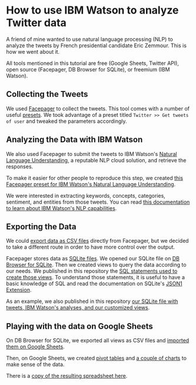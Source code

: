 # How to use IBM Watson to analyze Twitter data

A friend of mine wanted to use natural language processing (NLP) to analyze
the tweets by French presidential candidate Eric Zemmour. This is how we went about it.

All tools mentioned in this tutorial are free (Google Sheets, Twitter API),
open source (Facepager, DB Browser for SQLite), or freemium (IBM Watson).

## Collecting the Tweets

We used [Facepager](https://github.com/strohne/Facepager) to collect the tweets.
This tool comes with a number of useful [presets](https://github.com/strohne/Facepager/wiki/Presets).
We took advantage of a preset titled `Twitter >> Get tweets of user` and tweaked the parameters accordingly.

## Analyzing the Data with IBM Watson

We also used Facepager to submit the tweets to IBM Watson's [Natural Language Understanding](https://www.ibm.com/cloud/watson-natural-language-understanding),
a reputable NLP cloud solution, and retrieve the responses.

To make it easier for other people to reproduce this step, we created [this Facepager
preset for IBM Watson's Natural Language Understanding](/facepager_preset_for_ibm_watson.json).

We were interested in extracting keywords, concepts, categories, sentiment, and entities from
those tweets. You can read [this documentation to learn about IBM Watson's NLP capabilities](https://cloud.ibm.com/apidocs/natural-language-understanding).

## Exporting the Data

We could [export data as CSV files](https://github.com/strohne/Facepager/wiki/Export-Data)
directly from Facepager, but we decided to take a different route in order to have more
control over the output.

Facepager stores data as [SQLite files](https://www.sqlite.org/index.html). We opened our SQLite file on [DB Browser for SQLite](https://sqlitebrowser.org/).
Then we created views to query the data according to our needs.
We published in this repository the [SQL statements used to create those views](/sqlite_views.sql).
To understand those statements, it is useful to have a basic knowledge of SQL and read the documentation on SQLite's [JSON1 Extension](https://www.sqlite.org/json1.html).

As an example, we also published in this repository [our SQLite file with tweets, IBM Watson's analyses,
and our customized views](/zemmour.zip).

## Playing with the data on Google Sheets

On DB Browser for SQLite, we exported all views as CSV files and [imported them on Google Sheets](https://support.google.com/docs/answer/40608).

Then, on Google Sheets, we created
[pivot tables](https://support.google.com/docs/answer/1272900) and [a couple of charts](https://support.google.com/docs/answer/63824) to make sense of the data.

There is a [copy of the resulting spreadsheet here](https://docs.google.com/spreadsheets/d/1murWQ5kay3Gl9GBLOz21FgtZvbOEvMXzacbnq6LBb3U/edit?usp=sharing).